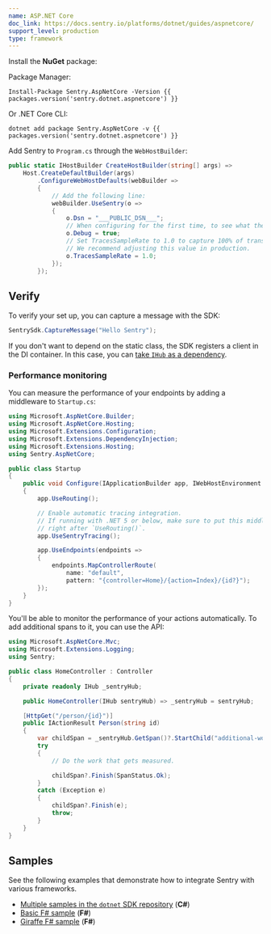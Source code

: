 ```yaml
---
name: ASP.NET Core
doc_link: https://docs.sentry.io/platforms/dotnet/guides/aspnetcore/
support_level: production
type: framework
---
```


Install the **NuGet** package:

Package Manager:

```shell
Install-Package Sentry.AspNetCore -Version {{ packages.version('sentry.dotnet.aspnetcore') }}
```

Or .NET Core CLI:

```shell
dotnet add package Sentry.AspNetCore -v {{ packages.version('sentry.dotnet.aspnetcore') }}
```

Add Sentry to `Program.cs` through the `WebHostBuilder`:


```csharp
public static IHostBuilder CreateHostBuilder(string[] args) =>
    Host.CreateDefaultBuilder(args)
        .ConfigureWebHostDefaults(webBuilder =>
        {
            // Add the following line:
            webBuilder.UseSentry(o =>
            {
                o.Dsn = "___PUBLIC_DSN___";
                // When configuring for the first time, to see what the SDK is doing:
                o.Debug = true;
                // Set TracesSampleRate to 1.0 to capture 100% of transactions for performance monitoring.
                // We recommend adjusting this value in production.
                o.TracesSampleRate = 1.0;
            });
        });
```

## Verify

To verify your set up, you can capture a message with the SDK:

```csharp
SentrySdk.CaptureMessage("Hello Sentry");
```

If you don't want to depend on the static class, the SDK registers a client in the DI container. In this case, you can [take `IHub` as a dependency](https://docs.sentry.io/platforms/dotnet/guides/aspnetcore/unit-testing/).

### Performance monitoring

You can measure the performance of your endpoints by adding a middleware to `Startup.cs`:

```csharp
using Microsoft.AspNetCore.Builder;
using Microsoft.AspNetCore.Hosting;
using Microsoft.Extensions.Configuration;
using Microsoft.Extensions.DependencyInjection;
using Microsoft.Extensions.Hosting;
using Sentry.AspNetCore;

public class Startup
{
    public void Configure(IApplicationBuilder app, IWebHostEnvironment env)
    {
        app.UseRouting();

        // Enable automatic tracing integration.
        // If running with .NET 5 or below, make sure to put this middleware
        // right after `UseRouting()`.
        app.UseSentryTracing();

        app.UseEndpoints(endpoints =>
        {
            endpoints.MapControllerRoute(
                name: "default",
                pattern: "{controller=Home}/{action=Index}/{id?}");
        });
    }
}
```

You'll be able to monitor the performance of your actions automatically. To add additional spans to it, you can use the API:

```csharp
using Microsoft.AspNetCore.Mvc;
using Microsoft.Extensions.Logging;
using Sentry;

public class HomeController : Controller
{
    private readonly IHub _sentryHub;

    public HomeController(IHub sentryHub) => _sentryHub = sentryHub;

    [HttpGet("/person/{id}")]
    public IActionResult Person(string id)
    {
        var childSpan = _sentryHub.GetSpan()?.StartChild("additional-work");
        try
        {
            // Do the work that gets measured.

            childSpan?.Finish(SpanStatus.Ok);
        }
        catch (Exception e)
        {
            childSpan?.Finish(e);
            throw;
        }
    }
}
```

## Samples

See the following examples that demonstrate how to integrate Sentry with various frameworks.

- [Multiple samples in the `dotnet` SDK repository](https://github.com/getsentry/sentry-dotnet/tree/main/samples) (**C#**)
- [Basic F# sample](https://github.com/sentry-demos/fsharp) (**F#**)
- [Giraffe F# sample](https://github.com/sentry-demos/giraffe) (**F#**)
